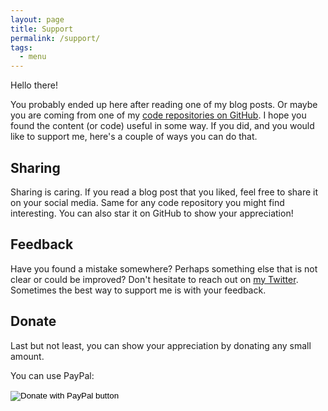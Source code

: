 ```yaml
---
layout: page
title: Support
permalink: /support/
tags:
  - menu
---
```


Hello there!

You probably ended up here after reading one of my blog posts. Or maybe you are
coming from one of my [code repositories on GitHub](https://github.com/ngeor). I
hope you found the content (or code) useful in some way. If you did, and you
would like to support me, here's a couple of ways you can do that.

## Sharing

Sharing is caring. If you read a blog post that you liked, feel free to share it
on your social media. Same for any code repository you might find interesting.
You can also star it on GitHub to show your appreciation!

## Feedback

Have you found a mistake somewhere? Perhaps something else that is not clear or
could be improved? Don't hesitate to reach out on
[my Twitter](https://twitter.com/ngeor). Sometimes the best way to support me is
with your feedback.

## Donate

Last but not least, you can show your appreciation by donating any small amount.

You can use PayPal:

<form action="https://www.paypal.com/cgi-bin/webscr" method="post" target="_top">
<input type="hidden" name="cmd" value="_s-xclick" />
<input type="hidden" name="hosted_button_id" value="3DDPDSSHEUGBN" />
<input type="image" src="https://www.paypalobjects.com/en_US/i/btn/btn_donate_SM.gif" border="0" name="submit" title="PayPal - The safer, easier way to pay online!" alt="Donate with PayPal button" />
<img alt="" border="0" src="https://www.paypal.com/en_NL/i/scr/pixel.gif" width="1" height="1" />
</form>
